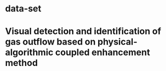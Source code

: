 # data-set
# Visual detection and identification of gas outflow based on physical-algorithmic coupled enhancement method
# 
